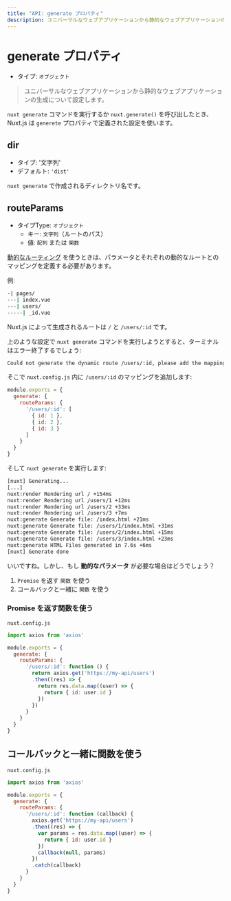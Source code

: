 ```yaml
---
title: "API: generate プロパティ"
description: ユニバーサルなウェブアプリケーションから静的なウェブアプリケーションの生成について設定します。
---
```


<!-- title: "API: The generate Property" -->
<!-- description: Configure the generation of your universal web application to a static web application. -->

<!-- # The generate Property -->

# generate プロパティ

<!-- - Type: `Object` -->

- タイプ: `オブジェクト`

<!-- \> Configure the generation of your universal web application to a static web application. -->

> ユニバーサルなウェブアプリケーションから静的なウェブアプリケーションの生成について設定します。

<!-- When launching `nuxt generate` or calling `nuxt.generate()`, nuxt.js will use the configuration defined in the `generate` property. -->

`nuxt generate` コマンドを実行するか `nuxt.generate()` を呼び出したとき、Nuxt.js は `generete` プロパティで定義された設定を使います。

## dir

<!-- - Type: 'Sring' -->
<!-- - Default: `'dist'` -->

- タイプ: '文字列'
- デフォルト: `'dist'`

<!-- Directory name created by `nuxt generate`. -->

`nuxt generate` で作成されるディレクトリ名です。

## routeParams

<!-- - Type: `Object` -->
<!--   - Key: `String` (route path) -->
<!--   - Value: `Array` or `Function` -->

- タイプType: `オブジェクト`
  - キー: `文字列`（ルートのパス）
  - 値: `配列` または `関数`

<!-- When using [dynamic routes](/guide/routing#dynamic-routes), you need to define a mapping of params for each dynamic route to generate. -->

[動的なルーティング](/guide/routing#動的なルーティング) を使うときは、パラメータとそれぞれの動的なルートとのマッピングを定義する必要があります。

<!-- Example: -->

例:

```bash
-| pages/
---| index.vue
---| users/
-----| _id.vue
```

<!-- The routes generated by nuxt.js are `/` and `/users/:id`. -->

Nuxt.js によって生成されるルートは `/` と `/users/:id` です。

<!-- If you try to launch `nuxt generate`, the terminal will exit with an error: -->

上のような設定で `nuxt generate` コマンドを実行しようとすると、ターミナルはエラー終了するでしょう:

```bash
Could not generate the dynamic route /users/:id, please add the mapping params in nuxt.config.js (generate.routeParams).
```

<!-- We add the mapping for `/users/:id` in `nuxt.config.js`: -->

そこで `nuxt.config.js` 内に `/users/:id` のマッピングを追加します:

```js
module.exports = {
  generate: {
    routeParams: {
      '/users/:id': [
        { id: 1 },
        { id: 2 },
        { id: 3 }
      ]
    }
  }
}
```

<!-- Then when we launch `nuxt generate`: -->

そして `nuxt generate` を実行します:

```bash
[nuxt] Generating...
[...]
nuxt:render Rendering url / +154ms
nuxt:render Rendering url /users/1 +12ms
nuxt:render Rendering url /users/2 +33ms
nuxt:render Rendering url /users/3 +7ms
nuxt:generate Generate file: /index.html +21ms
nuxt:generate Generate file: /users/1/index.html +31ms
nuxt:generate Generate file: /users/2/index.html +15ms
nuxt:generate Generate file: /users/3/index.html +23ms
nuxt:generate HTML Files generated in 7.6s +6ms
[nuxt] Generate done
```

<!-- Great, but what if we have **dynamic params**? -->

いいですね。しかし、もし **動的なパラメータ** が必要な場合はどうでしょう？

<!-- 1. Use a `Function` which returns a `Promise` -->
<!-- 2. Use a `Function` with a callback(err, params) -->

1. `Promise` を返す `関数` を使う
2. コールバックと一緒に `関数` を使う

<!-- ### Function which returns a Promise -->

### Promise を返す関数を使う

`nuxt.config.js`

```js
import axios from 'axios'

module.exports = {
  generate: {
    routeParams: {
      '/users/:id': function () {
        return axios.get('https://my-api/users')
        .then((res) => {
          return res.data.map((user) => {
            return { id: user.id }
          })
        })
      }
    }
  }
}
```

## コールバックと一緒に関数を使う

`nuxt.config.js`

```js
import axios from 'axios'

module.exports = {
  generate: {
    routeParams: {
      '/users/:id': function (callback) {
        axios.get('https://my-api/users')
        .then((res) => {
          var params = res.data.map((user) => {
            return { id: user.id }
          })
          callback(null, params)
        })
        .catch(callback)
      }
    }
  }
}
```
